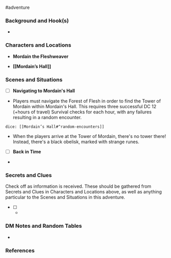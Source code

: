  #adventure 

### Background and Hook(s)

* 

### Characters and Locations

* **Mordain the Fleshweaver**

* **[[Mordain’s Hall]]**

### Scenes and Situations

 - [ ]  **Navigating to Mordain's Hall**

- Players must navigate the Forest of Flesh in order to find the Tower of Mordain within Mordain's Hall. This requires three successful DC 12 (+hours of travel) Survival checks for each hour, with any failures resulting in a random encounter.

`dice: [[Mordain’s Hall#^random-encounters]]`

- When the players arrive at the Tower of Mordain, there's no tower there! Instead, there's a black obelisk, marked with strange runes. 

 - [ ]  **Back in Time**

- 

### Secrets and Clues
Check off as information is received. These should be gathered from Secrets and Clues in Characters and Locations above, as well as anything particular to the Scenes and Situations in this adventure.

 - [ ] -

### DM Notes and Random Tables

- 

### References

